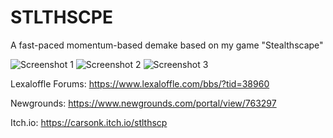 # STLTHSCPE
A fast-paced momentum-based demake based on my game "Stealthscape"

![Screenshot 1](https://www.lexaloffle.com/media/46088/stealthscape_2.gif) ![Screenshot 2](https://www.lexaloffle.com/media/46088/stealthscape_3.gif) ![Screenshot 3](https://www.lexaloffle.com/media/46088/stealthscape_4.gif)

Lexaloffle Forums: https://www.lexaloffle.com/bbs/?tid=38960

Newgrounds: https://www.newgrounds.com/portal/view/763297

Itch.io: https://carsonk.itch.io/stlthscp

